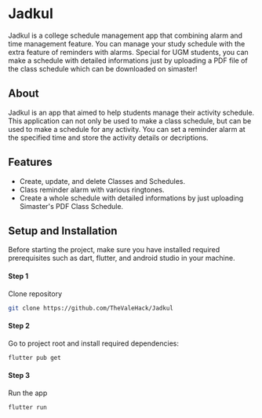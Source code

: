 # Jadkul

Jadkul is a college schedule management app that combining alarm and time management feature. You can manage your study schedule with the extra feature of reminders with alarms. Special for UGM students, you can make a schedule with detailed informations just by uploading a PDF file of the class schedule which can be downloaded on simaster!

## About
Jadkul is an app that aimed to help students manage their activity schedule. This application can not only be used to make a class schedule, but can be used to make a schedule for any activity. You can set a reminder alarm at the specified time and store the activity details or decriptions.

## Features

- Create, update, and delete Classes and Schedules.
- Class reminder alarm with various ringtones.
- Create a whole schedule with detailed informations by just uploading Simaster's PDF Class Schedule.

## Setup and Installation
Before starting the project, make sure you have installed required prerequisites such as dart, flutter, and android studio in your machine.
#### Step 1
Clone repository
```sh
git clone https://github.com/TheValeHack/Jadkul
```
#### Step 2
Go to project root and install required dependencies:
```sh
flutter pub get 
```

#### Step 3
Run the app
```sh
flutter run 
```

